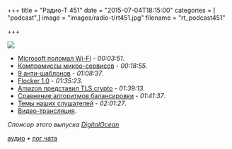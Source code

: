 +++
title = "Радио-Т 451"
date = "2015-07-04T18:15:00"
categories = [ "podcast",]
image = "images/radio-t/rt451.jpg"
filename = "rt_podcast451"

+++

![](https://radio-t.com/images/radio-t/rt451.jpg)

- [Microsoft поломал Wi-Fi](http://prsm.tc/ECX8M6) - *00:03:51*.
- [Компромиссы микро-сервисов](http://habrahabr.ru/post/261689/) - *00:18:55*.
- [9 анти-шаблонов](http://prsm.tc/cBRD9P) - *01:08:37*.
- [Flocker 1.0](http://www.infoq.com/news/2015/07/flocker-docker-volume-migration) - *01:35:23*.
- [Amazon представил TLS crypto](http://www.theregister.co.uk/2015/07/01/amazon_s2n_tls_library/) - *01:39:13*.
- [Сравнение алгоритмов балансировки](http://prsm.tc/MFoeJw) - *01:41:37*.
- [Темы наших слушателей](https://radio-t.com/p/2015/06/30/prep-451/) - *02:01:27*.
- [Видео-трансляция](https://www.youtube.com/watch?v=bpMn5y56clA&feature=youtu.be).

_Спонсор этого выпуска [DigitalOcean](https://do.co/radiot)_

[аудио](https://cdn.radio-t.com/rt_podcast451.mp3) • [лог чата](http://chat.radio-t.com/logs/radio-t-451.html)
<audio src="https://cdn.radio-t.com/rt_podcast451.mp3" preload="none"></audio>
